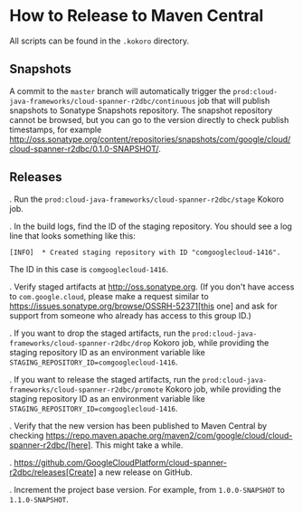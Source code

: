# How to Release to Maven Central

All scripts can be found in the `.kokoro` directory.


## Snapshots

A commit to the `master` branch will automatically trigger the `prod:cloud-java-frameworks/cloud-spanner-r2dbc/continuous` job that will publish snapshots to Sonatype Snapshots repository.
The snapshot repository cannot be browsed, but you can go to the version directly to check publish timestamps, for example http://oss.sonatype.org/content/repositories/snapshots/com/google/cloud/cloud-spanner-r2dbc/0.1.0-SNAPSHOT/.


## Releases

. Run the `prod:cloud-java-frameworks/cloud-spanner-r2dbc/stage` Kokoro job.

. In the build logs, find the ID of the staging repository. You should see a log line that looks something like this:
```
[INFO]  * Created staging repository with ID "comgooglecloud-1416".
```
The ID in this case is `comgooglecloud-1416`.

. Verify staged artifacts at http://oss.sonatype.org.
(If you don't have access to `com.google.cloud`, please make a request similar to https://issues.sonatype.org/browse/OSSRH-52371[this one] and ask for support from someone who already has access to this group ID.)

. If you want to drop the staged artifacts, run the `prod:cloud-java-frameworks/cloud-spanner-r2dbc/drop` Kokoro job, while providing the staging repository ID as an environment variable like `STAGING_REPOSITORY_ID=comgooglecloud-1416`.

. If you want to release the staged artifacts, run the `prod:cloud-java-frameworks/cloud-spanner-r2dbc/promote` Kokoro job, while providing the staging repository ID as an environment variable like `STAGING_REPOSITORY_ID=comgooglecloud-1416`.

. Verify that the new version has been published to Maven Central by checking https://repo.maven.apache.org/maven2/com/google/cloud/cloud-spanner-r2dbc/[here]. This might take a while.

. https://github.com/GoogleCloudPlatform/cloud-spanner-r2dbc/releases[Create] a new release on GitHub.

. Increment the project base version. For example, from `1.0.0-SNAPSHOT` to `1.1.0-SNAPSHOT`.
